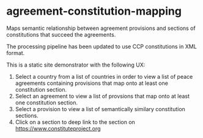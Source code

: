 # agreement-constitution-mapping
Maps semantic relationship between agreement provisions and sections of constitutions that succeed the agreements.

The processing pipeline has been updated to use CCP constitutions in XML format.

This is a static site demonstrator with the following UX:
1. Select a country from a list of countries in order to view a list of peace agreements containing provisions that map onto at least one constitution section.
2. Select an agreement to view a list of provsions that map onto at least one constitution section.
3. Select a provision to view a list of semantically similary constitution sections.
4. Click on a section to deep link to the section on https://www.constituteproject.org
